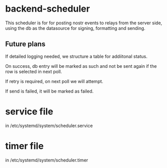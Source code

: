 # backend-scheduler

This scheduler is for for posting nostr events to relays from the server side, 
using the db as the datasource for signing, formatting and sending.


## Future plans

If detailed logging needed, we structure a table for addiitonal status.

On success, db entry will be marked as such and 
not be sent again if the row is selected in next poll. 

If retry is required, on next poll we will attempt. 

If send is failed, it will be marked as failed. 

# service file
in /etc/systemd/system/scheduler.service

# timer file

in /etc/systemd/system/scheduler.timer

